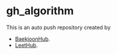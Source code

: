 # gh_algorithm
This is an auto push repository created by
- [BaekjoonHub](https://github.com/BaekjoonHub/BaekjoonHub).
- [LeetHub](https://github.com/QasimWani/LeetHub).
